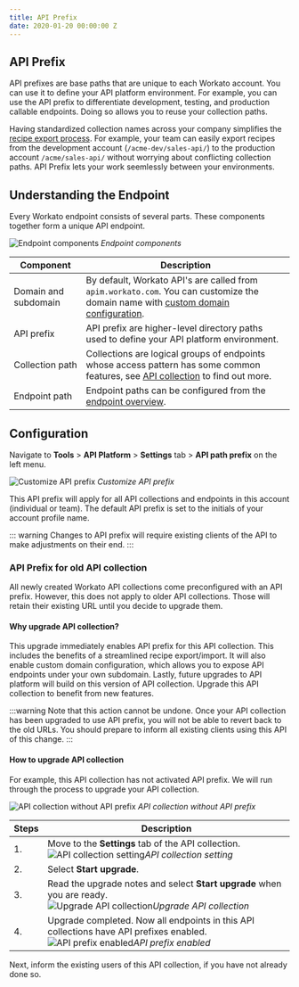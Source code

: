 ```yaml
---
title: API Prefix
date: 2020-01-20 00:00:00 Z
---
```


## API Prefix

API prefixes are base paths that are unique to each Workato account. You can use it to define your API platform environment. For example, you can use the API prefix to differentiate development, testing, and production callable endpoints. Doing so allows you to reuse your collection paths.

Having standardized collection names across your company simplifies the [recipe export process](/recipe-development-lifecycle.md). For example, your team can easily export recipes from the development account (`/acme-dev/sales-api/`) to the production account `/acme/sales-api/` without worrying about conflicting collection paths. API Prefix lets your work seemlessly between your environments.

## Understanding the Endpoint

Every Workato endpoint consists of several parts. These components together form a unique API endpoint.

![Endpoint components](~@img/api-mgmt/url-endpoint-explained.png)
*Endpoint components*

| Component | Description |
| --- | --- |
| Domain and subdomain | By default, Workato API's are called from `apim.workato.com`. You can customize the domain name with [custom domain configuration](/api-mgmt/custom-domain.md). |
| API prefix | API prefix are higher-level directory paths used to define your API platform environment. |
| Collection path | Collections are logical groups of endpoints whose access pattern has some common features, see [API collection](/api-mgmt/api-collections.md) to find out more. |
| Endpoint path | Endpoint paths can be configured from the [endpoint overview](/api-mgmt/api-endpoints.md#customize-url-path-for-an-endpoint). |

## Configuration

Navigate to **Tools** > **API Platform** > **Settings** tab > **API path prefix** on the left menu.

![Customize API prefix](~@img/api-mgmt/path-prefix.png)
*Customize API prefix*

This API prefix will apply for all API collections and endpoints in this account (individual or team). The default API prefix is set to the initials of your account profile name.

::: warning
Changes to API prefix will require existing clients of the API to make adjustments on their end.
:::

### API Prefix for old API collection

All newly created Workato API collections come preconfigured with an API prefix. However, this does not apply to older API collections. Those will retain their existing URL until you decide to upgrade them.

#### Why upgrade API collection?

This upgrade immediately enables API prefix for this API collection. This includes the benefits of a streamlined recipe export/import. It will also enable custom domain configuration, which allows you to expose API endpoints under your own subdomain. Lastly, future upgrades to API platform will build on this version of API collection. Upgrade this API collection to benefit from new features.

:::warning
Note that this action cannot be undone. Once your API collection has been upgraded to use API prefix, you will not be able to revert back to the old URLs. You should prepare to inform all existing clients using this API of this change.
:::

#### How to upgrade API collection

For example, this API collection has not activated API prefix. We will run through the process to upgrade your API collection.

![API collection without API prefix](~@img/api-mgmt/api-collection-before-prefix.png)
*API collection without API prefix*

| Steps | Description |
| ----- | ----- |
| 1.    | Move to the **Settings** tab of the API collection.<br>![API collection setting](~@img/api-mgmt/api-collection-before-prefix-settings.png)*API collection setting* |
| 2.    | Select **Start upgrade**. |
| 3.    | Read the upgrade notes and select **Start upgrade** when you are ready.<br>![Upgrade API collection](~@img/api-mgmt/api-collection-before-prefix-wizard.png)*Upgrade API collection* |
| 4.    | Upgrade completed. Now all endpoints in this API collections have API prefixes enabled.<br>![API prefix enabled](~@img/api-mgmt/api-collection-prefix-enabled.png)*API prefix enabled*

Next, inform the existing users of this API collection, if you have not already done so.
